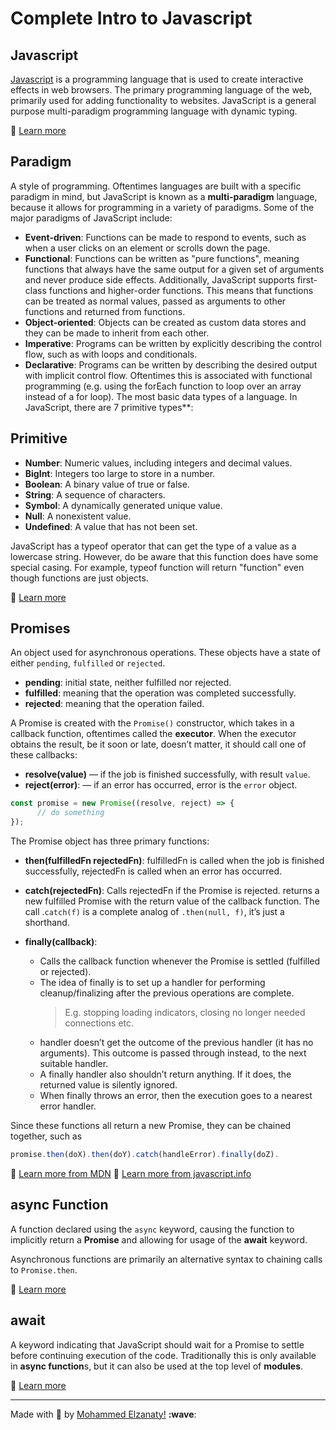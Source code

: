 # Complete Intro to Javascript

## Javascript

[Javascript](https**://developer.mozilla.org/en-US/docs/Web/JavaScript) is a programming language that is used to create interactive effects in web browsers. The primary programming language of the web, primarily used for adding functionality to websites. JavaScript is a general purpose multi-paradigm programming language with dynamic typing.

🔖 [Learn more](https**://developer.mozilla.org/en-US/docs/Web/JavaScript)

## Paradigm

A style of programming. Oftentimes languages are built with a specific paradigm in mind, but JavaScript is known as a **multi-paradigm** language, because it allows for programming in a variety of paradigms. Some of the major paradigms of JavaScript include:

- **Event-driven**: Functions can be made to respond to events, such as when a user clicks on an element or scrolls down the page.
- **Functional**: Functions can be written as "pure functions", meaning functions that always have the same output for a given set of arguments and never produce side effects. Additionally, JavaScript supports first-class functions and higher-order functions. This means that functions can be treated as normal values, passed as arguments to other functions and returned from functions.
- **Object-oriented**: Objects can be created as custom data stores and they can be made to inherit from each other.
- **Imperative**: Programs can be written by explicitly describing the control flow, such as with loops and conditionals.
- **Declarative**: Programs can be written by describing the desired output with implicit control flow. Oftentimes this is associated with functional programming (e.g. using the forEach function to loop over an array instead of a for loop).
The most basic data types of a language. In JavaScript, there are 7 primitive types**:

## Primitive

- **Number**: Numeric values, including integers and decimal values.
- **BigInt**: Integers too large to store in a number.
- **Boolean**: A binary value of true or false.
- **String**: A sequence of characters.
- **Symbol**: A dynamically generated unique value.
- **Null**: A nonexistent value.
- **Undefined**: A value that has not been set.

JavaScript has a typeof operator that can get the type of a value as a lowercase string. However, do be aware that this function does have some special casing. For example, typeof function will return "function" even though functions are just objects.

🔖 [Learn more](https://developer.mozilla.org/en-US/docs/Glossary/Primitive)

## Promises

An object used for asynchronous operations. These objects have a state of either `pending`, `fulfilled` or `rejected`.

- **pending**: initial state, neither fulfilled nor rejected.
- **fulfilled**: meaning that the operation was completed successfully.
- **rejected**: meaning that the operation failed.

A Promise is created with the `Promise()` constructor, which takes in a callback function, oftentimes called the **executor**. When the executor obtains the result, be it soon or late, doesn’t matter, it should call one of these callbacks:

- **resolve(value)** — if the job is finished successfully, with result `value`.
- **reject(error)**:  — if an error has occurred, error is the `error` object.

```javascript
const promise = new Promise((resolve, reject) => {
      // do something
});
```

The Promise object has three primary functions:

- **then(fulfilledFn rejectedFn)**: fulfilledFn is called when the job is finished successfully, rejectedFn is called when an error has occurred.

- **catch(rejectedFn)**: Calls rejectedFn if the Promise is rejected. returns a new fulfilled Promise with the return value of the callback function. The call .`catch(f)` is a complete analog of `.then(null, f)`, it’s just a shorthand.

- **finally(callback)**:
  - Calls the callback function whenever the Promise is settled (fulfilled or rejected).
  - The idea of finally is to set up a handler for performing cleanup/finalizing after the previous operations are complete.
    > E.g. stopping loading indicators, closing no longer needed connections etc.
    >
  - handler doesn’t get the outcome of the previous handler (it has no arguments). This outcome is passed through instead, to the next suitable handler.
  - A finally handler also shouldn’t return anything. If it does, the returned value is silently ignored.
  - When finally throws an error, then the execution goes to a nearest error handler.

Since these functions all return a new Promise, they can be chained together, such as

```javascript
promise.then(doX).then(doY).catch(handleError).finally(doZ).
```

🔖 [Learn more from MDN](https://developer.mozilla.org/en-US/docs/Web/JavaScript/Reference/Global_Objects/Promise)
🔖 [Learn more from javascript.info](https://javascript.info/promise-basics)

## async Function

A function declared using the `async` keyword, causing the function to implicitly return a **Promise** and allowing for usage of the **await** keyword.

Asynchronous functions are primarily an alternative syntax to chaining calls to `Promise.then`.

🔖 [Learn more](https://developer.mozilla.org/en-US/docs/Web/JavaScript/Reference/Statements/async_function)

## await

A keyword indicating that JavaScript should wait for a Promise to settle before continuing execution of the code. Traditionally this is only available in **async function**s, but it can also be used at the top level of **modules**.

🔖 [Learn more](https://developer.mozilla.org/en-US/docs/Web/JavaScript/Reference/Operators/await)

-----------------------------------
Made with 💜 by [Mohammed Elzanaty!](https**://www.linkedin.com/in/moelzanaty3/) **:wave**:
